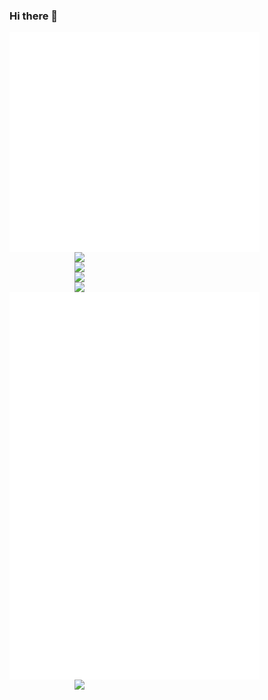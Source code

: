 ### Hi there 👋

<img align="left" width="400px" src="https://github.com/GilgusMaximus/gilgusmaximus/blob/master/metrics.svg">
<img align="right" width="400px" src="https://github.com/GilgusMaximus/gilgusmaximus/blob/master/metrics.projects.svg">
<img align="right" width="400px" src="https://github.com/GilgusMaximus/gilgusmaximus/blob/master/metrics.plugin.topics.mastered.svg">
<img align="right" width="400px" src="https://github.com/GilgusMaximus/gilgusmaximus/blob/master/metrics.plugin.pagespeed.svg">
<img align="right" width="400px" src="https://github.com/GilgusMaximus/gilgusmaximus/blob/master/metrics.plugin.music.playlist.svg">
<img align="left" width="400px" src="https://github.com/GilgusMaximus/gilgusmaximus/blob/master/metrics.additional.svg">
<img align="right" width="400px" src="https://github.com/GilgusMaximus/gilgusmaximus/blob/master/metrics.plugin.activity.svg">
